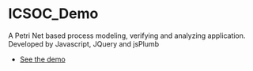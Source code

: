 # ICSOC_Demo
A Petri Net based process modeling, verifying and analyzing application. Developed by Javascript, JQuery and  jsPlumb
* [See the demo](http://htmlpreview.github.io/?https://github.com/xiu066/ICSOC_Demo/blob/master/index.html)
